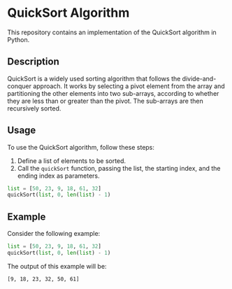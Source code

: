 # QuickSort Algorithm

This repository contains an implementation of the QuickSort algorithm in Python.

## Description
QuickSort is a widely used sorting algorithm that follows the divide-and-conquer approach. It works by selecting a pivot element from the array and partitioning the other elements into two sub-arrays, according to whether they are less than or greater than the pivot. The sub-arrays are then recursively sorted.

## Usage
To use the QuickSort algorithm, follow these steps:
1. Define a list of elements to be sorted.
2. Call the `quickSort` function, passing the list, the starting index, and the ending index as parameters.

```python
list = [50, 23, 9, 18, 61, 32]
quickSort(list, 0, len(list) - 1)
```

## Example
Consider the following example:
```python
list = [50, 23, 9, 18, 61, 32]
quickSort(list, 0, len(list) - 1)
```
The output of this example will be:
```
[9, 18, 23, 32, 50, 61]
```




